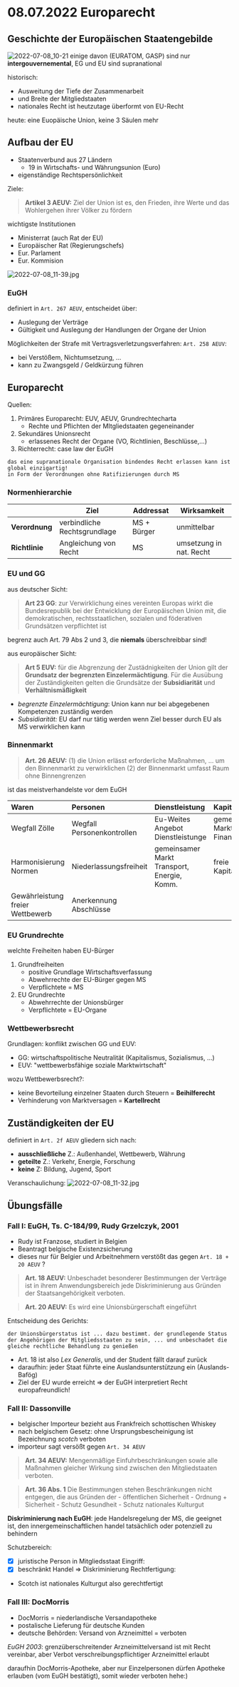 # 08.07.2022 Europarecht

## Geschichte der Europäischen Staatengebilde
![2022-07-08_10-21](../images/2022-07-08_10-21.jpg)
einige davon (EURATOM, GASP) sind nur **intergouvernemental**, EG und EU sind supranational 

historisch:
- Ausweitung der Tiefe der Zusammenarbeit
- und Breite der Mitgliedstaaten
- nationales Recht ist heutzutage überformt von EU-Recht

heute: eine Euopäische Union, keine 3  Säulen mehr

## Aufbau der EU

- Staatenverbund aus 27 Ländern
    - 19 in Wirtschafts- und Währungsunion (Euro)
- eigenständige Rechtspersönlichkeit

Ziele:
> **Artikel 3 AEUV:** Ziel der Union ist es, den Frieden, ihre Werte und das Wohlergehen ihrer Völker zu fördern

wichtigste Institutionen
- Ministerrat (auch Rat der EU)
- Europäischer Rat (Regierungschefs)
- Eur. Parlament
- Eur. Kommision

![2022-07-08_11-39.jpg](../images/2022-07-08_11-39.jpg)

### EuGH
definiert in `Art. 267 AEUV`, entscheidet über:
- Auslegung der Verträge
- Gültigkeit und Auslegung der Handlungen der Organe der Union

Möglichkeiten der Strafe mit Vertragsverletzungsverfahren: `Art. 258 AEUV`:
- bei Verstößem, Nichtumsetzung, ...
- kann zu Zwangsgeld / Geldkürzung führen
## Europarecht

Quellen:
1. Primäres Europarecht: EUV, AEUV, Grundrechtecharta
    - Rechte und Pflichten der MItgliedstaaten gegeneinander
2. Sekundäres Unionsrecht
    - erlassenes Recht der Organe (VO, Richtlinien, Beschlüsse,...)
3. Richterrecht: case law der EuGH

```
das eine supranationale Organisation bindendes Recht erlassen kann ist global einzigartig!
in Form der Verordnungen ohne Ratifizierungen durch MS
```

### Normenhierarchie

|            | Ziel                         | Addressat   | Wirksamkeit             |
|------------|------------------------------|-------------|-------------------------|
| **Verordnung** | verbindliche Rechtsgrundlage | MS + Bürger | unmittelbar             |
| **Richtlinie** | Angleichung von Recht        | MS          | umsetzung in nat. Recht |

### EU und GG

aus deutscher Sicht:
> **Art 23 GG**: zur Verwirklichung eines vereinten Europas wirkt die Bundesrepublik bei der Entwicklung der Europäischen Union mit, die demokratischen, rechtsstaatlichen, sozialen und föderativen Grundsätzen verpflichtet ist

begrenz auch Art. 79 Abs 2 und 3, die **niemals** überschreibbar sind!

aus europäischer Sicht:
> **Art 5 EUV:** für die Abgrenzung der Zustädnigkeiten der Union gilt der **Grundsatz der begrenzten Einzelermächtigung**. Für die Ausübung der Zuständigkeiten gelten die Grundsätze der **Subsidiarität** und **Verhältnismäßigkeit** 

- _begrenzte Einzelermächtigung_: Union kann nur bei abgegebenen Kompetenzen zuständig werden 
- _Subsidiarität:_ EU darf nur tätig werden wenn Ziel besser durch EU als MS verwirklichen kann

### Binnenmarkt

>**Art. 26 AEUV:** 
>(1) die Union erlässt erforderliche Maßnahmen, ... um den Binnenmarkt zu verwirklichen
>(2) der Binnenmarkt umfasst Raum ohne Binnengrenzen

ist das meistverhandelste vor dem EuGH

| Waren                            | Personen                   | Dienstleistung                              | Kapital                                |
|:---------------------------------|:---------------------------|:--------------------------------------------|:---------------------------------------|
| Wegfall Zölle                    | Wegfall Personenkontrollen | Eu-Weites Angebot Dienstleistunge           | gemeinsamer Markt Finanzleistungen<br> |
| Harmonisierung Normen            | Niederlassungsfreiheit     | gemeinsamer Markt Transport, Energie, Komm. | freie Kapitalbewegung                  |
| Gewährleistung freier Wettbewerb | Anerkennung Abschlüsse     |                                             |                                        |

### EU Grundrechte
welchte Freiheiten haben EU-Bürger

1. Grundfreiheiten
    - positive Grundlage Wirtschaftsverfassung
    - Abwehrrechte der EU-Bürger gegen MS
    - Verpflichtete = MS
2.  EU Grundrechte
    - Abwehrrechte der Unionsbürger
    - Verpflichtete = EU-Organe

### Wettbewerbsrecht

Grundlagen: konflikt zwischen GG und EUV:
- GG: wirtschaftspolitische Neutralität (Kapitalismus, Sozialismus, ...)
- EUV: "wettbewerbsfähige soziale Marktwirtschaft"

wozu Wettbewerbsrecht?: 
- keine Bevorteilung einzelner Staaten durch Steuern = **Beihilferecht**
- Verhinderung von Marktversagen = **Kartellrecht**

## Zuständigkeiten der EU
definiert in `Art. 2f AEUV`
gliedern sich nach:
- **ausschließliche** Z.: Außenhandel, Wettbewerb, Währung
- **geteilte** Z.: Verkehr, Energie, Forschung
- **keine** Z: Bildung, Jugend, Sport

Veranschaulichung:
![2022-07-08_11-32.jpg](../images/2022-07-08_11-32.jpg)



## Übungsfälle
### Fall I: EuGH, Ts. C-184/99, Rudy Grzelczyk, 2001

- Rudy ist Franzose, studiert in Belgien
- Beantragt belgische Existenzsicherung
- dieses nur für Belgier und Arbeitnehmern
verstößt das gegen `Art. 18 + 20 AEUV` ? 

> **Art. 18 AEUV:** Unbeschadet besonderer Bestimmungen der Verträge ist in ihrem Anwendungsbereich jede Diskriminierung aus Gründen der Staatsangehörigkeit verboten.

> **Art. 20 AEUV:** Es wird eine Unionsbürgerschaft eingeführt

Entscheidung des Gerichts:
```
der Unionsbürgerstatus ist ... dazu bestimmt. der grundlegende Status der Angehörigen der Mitgliedsstaaten zu sein, ... und unbeschadet die gleiche rechtliche Behandlung zu genießen
```

- Art. 18 ist also *Lex Generalis*, und der Student fällt darauf zurück
- daraufhin: jeder Staat führte eine Auslandsunterstützung ein (Auslands-Bafög)
- Ziel der EU wurde erreicht
=> der EuGH interpretiert Recht europafreundlich!

### Fall II: Dassonville
- belgischer Importeur bezieht aus Frankfreich schottischen Whiskey
- nach belgischem Gesetz: ohne Ursprungsbescheinigung ist Bezeichnung *scotch* verboten
- importeur sagt versößt gegen `Art. 34 AEUV`

> **Art. 34 AEUV:** Mengenmäßige Einfuhrbeschränkungen sowie alle Maßnahmen gleicher Wirkung sind zwischen den Mitgliedstaaten verboten.

> **Art. 36 Abs. 1** Die Bestimmungen stehen Beschränkungen nicht entgegen, die aus Gründen der
    - öffentlichen Sicherheit
    - Ordnung + Sicherheit
    - Schutz Gesundheit
    - Schutz nationales Kulturgut

**Diskriminierung nach EuGH**: jede Handelsregelung der MS, die geeignet ist, den innergemeinschaftlichen handel tatsächlich oder potenziell zu behindern

Schutzbereich:
- [x] juristische Person in Mitgliedsstaat 
Eingriff:
- [x] beschränkt Handel => Diskriminierung
Rechtfertigung:
- Scotch ist nationales Kulturgut also gerechtfertigt

### Fall III: DocMorris

- DocMorris = niederlandische Versandapotheke
- postalische Lieferung für deutsche Kunden
- deutsche Behörden: Versand von Arzneimittel = verboten

*EuGH 2003*: grenzüberschreitender Arzneimittelversand ist mit Recht vereinbar, aber Verbot verschreibungspflichtiger Arzneimittel erlaubt

daraufhin DocMorris-Apotheke, aber nur Einzelpersonen dürfen Apotheke erlauben (vom EuGH bestätigt), somit wieder verboten hehe:)







